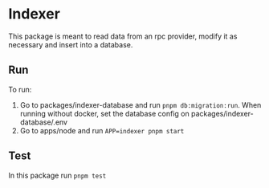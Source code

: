 # Indexer
This package is meant to read data from an rpc provider, modify it as necessary and insert into a database.

## Run
To run:

1. Go to packages/indexer-database and run `pnpm db:migration:run`. When running without docker, set the database config on packages/indexer-database/.env
2. Go to apps/node and run `APP=indexer pnpm start`

## Test
In this package run `pnpm test`
